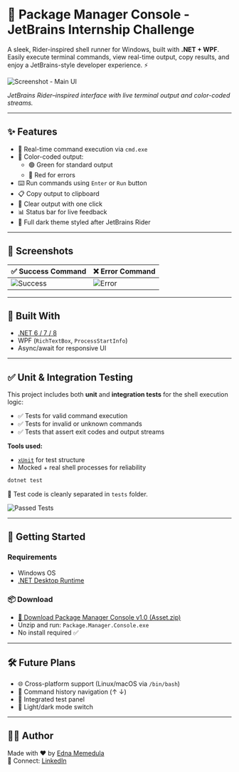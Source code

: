 # 🧰 Package Manager Console - JetBrains Internship Challenge

A sleek, Rider-inspired shell runner for Windows, built with **.NET + WPF**.  
Easily execute terminal commands, view real-time output, copy results, and enjoy a JetBrains-style developer experience. ⚡

![Screenshot - Main UI](https://github.com/mgedna/Package.Manager.Console/releases/download/PackageManagerConsole/screenshot-1.png)

*JetBrains Rider–inspired interface with live terminal output and color-coded streams.*

---

## ✨ Features

- 🎯 Real-time command execution via `cmd.exe`
- 🎨 Color-coded output:
  - 🟢 Green for standard output
  - 🔴 Red for errors
- ⌨️ Run commands using `Enter` or `Run` button
- 📋 Copy output to clipboard
- 🧼 Clear output with one click
- 📊 Status bar for live feedback
- 🖤 Full dark theme styled after JetBrains Rider

---

## 📸 Screenshots

| ✅ Success Command | ❌ Error Command |
|-------------------|-----------------|
| ![Success](https://github.com/mgedna/Package.Manager.Console/releases/download/PackageManagerConsole/screenshot-ok.png) | ![Error](https://github.com/mgedna/Package.Manager.Console/releases/download/PackageManagerConsole/screenshot-error.png) |

---

## 🧱 Built With

- [.NET 6 / 7 / 8](https://dotnet.microsoft.com/)
- WPF (`RichTextBox`, `ProcessStartInfo`)
- Async/await for responsive UI

---

## ✅ Unit & Integration Testing

This project includes both **unit** and **integration tests** for the shell execution logic:

- ✅ Tests for valid command execution
- ✅ Tests for invalid or unknown commands
- ✅ Tests that assert exit codes and output streams

**Tools used:**
- [`xUnit`](https://xunit.net/) for test structure
- Mocked + real shell processes for reliability

```bash
dotnet test
```

📁 Test code is cleanly separated in `tests` folder.

![Passed Tests](https://github.com/mgedna/Package.Manager.Console/releases/download/PackageManagerConsole/tests-ok.png)

---

## 🚀 Getting Started

### Requirements
- Windows OS
- [.NET Desktop Runtime](https://dotnet.microsoft.com/en-us/download)

### 📦 Download

- [🔽 Download Package Manager Console v1.0 (Asset.zip)](https://github.com/mgedna/Package.Manager.Console/releases/download/PackageManagerConsole/Asset.zip)
- Unzip and run: `Package.Manager.Console.exe`
- No install required ✅

---

## 🛠 Future Plans

- 🌐 Cross-platform support (Linux/macOS via `/bin/bash`)
- 🔁 Command history navigation (↑ ↓)
- 🧪 Integrated test panel
- 🎨 Light/dark mode switch

---

## 🙋‍♀️ Author

Made with ❤️ by [Edna Memedula](https://github.com/mgedna)  
📧 Connect: [LinkedIn](https://www.linkedin.com/in/edna-memedula-24b519245/)
